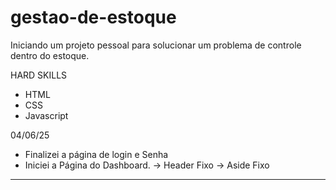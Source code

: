 # gestao-de-estoque
Iniciando um projeto pessoal para solucionar um problema de controle dentro do estoque.

HARD SKILLS 
- HTML
- CSS
- Javascript

04/06/25

- Finalizei a página de login e Senha
- Iniciei a Página do Dashboard.
  -> Header Fixo
  -> Aside Fixo

------------------------------------------